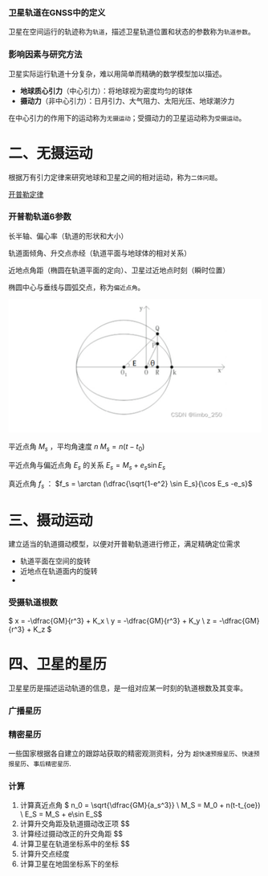 ### 卫星轨道在GNSS中的定义

卫星在空间运行的轨迹称为`轨道`，描述卫星轨道位置和状态的参数称为`轨道参数`。

### 影响因素与研究方法

卫星实际运行轨道十分复杂，难以用简单而精确的数学模型加以描述。

- **地球质心引力**（中心引力）：将地球视为密度均匀的球体
- **摄动力**（非中心引力）：日月引力、大气阻力、太阳光压、地球潮汐力

在中心引力的作用下的运动称为`无摄运动`；受摄动力的卫星运动称为`受摄运动`。

# 二、无摄运动

根据万有引力定律来研究地球和卫星之间的相对运动，称为`二体问题`。

[开普勒定律](../开普勒定律.md)

### 开普勒轨道6参数

长半轴、偏心率（轨道的形状和大小）

轨道面倾角、升交点赤经（轨道平面与地球体的相对关系）

近地点角距（椭圆在轨道平面的定向）、卫星过近地点时刻（瞬时位置）

椭圆中心与垂线与圆弧交点，称为`偏近点角`。

![偏近点角](../../asset/img/GPS_satelite.png)

平近点角 $M_s$ ，平均角速度 $n$
$M_s = n(t-t_0)$

平近点角与偏近点角 $E_s$ 的关系
$E_s = M_s + e_s \sin E_s$

真近点角 $f_s$ ：
$f_s = \arctan (\dfrac{\sqrt{1-e^2} \sin E_s}{\cos E_s -e_s}$

# 三、摄动运动

建立适当的轨道摄动模型，以便对开普勒轨道进行修正，满足精确定位需求

- 轨道平面在空间的旋转
- 近地点在轨道面内的旋转
- 

### 受摄轨道根数

$
    x = -\dfrac{GM}{r^3} + K_x \\
    y = -\dfrac{GM}{r^3} + K_y \\
    z = -\dfrac{GM}{r^3} + K_z
$

# 四、卫星的星历
卫星星历是描述运动轨道的信息，是一组对应某一时刻的轨道根数及其变率。

### 广播星历

### 精密星历
一些国家根据各自建立的跟踪站获取的精密观测资料，分为 `超快速预报星历`、`快速预报星历`、`事后精密星历`.

### 计算
1. 计算真近点角
$   n_0 = \sqrt{\dfrac{GM}{a_s^3}} \\
    M_S = M_0 + n(t-t_{oe}) \\
    E_S = M_S + e\sin E_S$
2. 计算升交角距及轨道摄动改正项
$$
3. 计算经过摄动改正的升交角距
$$
4. 计算卫星在轨道坐标系中的坐标
$$
5. 计算升交点经度
6. 计算卫星在地固坐标系下的坐标